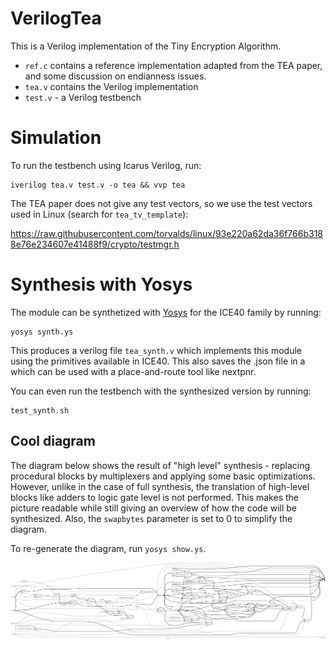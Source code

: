 # VerilogTea
This is a Verilog implementation of the Tiny Encryption Algorithm.

- `ref.c` contains a reference implementation adapted from the TEA paper, and
  some discussion on endianness issues.
- `tea.v` contains the Verilog implementation
- `test.v` - a Verilog testbench

# Simulation

To run the testbench using Icarus Verilog, run:
```
iverilog tea.v test.v -o tea && vvp tea
```

The TEA paper does not give any test vectors, so we use the test vectors used
in Linux (search for `tea_tv_template`):

https://raw.githubusercontent.com/torvalds/linux/93e220a62da36f766b3188e76e234607e41488f9/crypto/testmgr.h

# Synthesis with Yosys

The module can be synthetized with [Yosys](https://github.com/YosysHQ/yosys) for the ICE40 family by running:

```
yosys synth.ys
```

This produces a verilog file `tea_synth.v` which implements this module using
the primitives available in ICE40. This also saves the .json file in a which can be used with a place-and-route tool like nextpnr.

You can even run the testbench with the synthesized version by running:

```
test_synth.sh
```

## Cool diagram

The diagram below shows the result of "high level" synthesis - replacing
procedural blocks by multiplexers and applying some basic optimizations.
However, unlike in the case of full synthesis, the translation of high-level
blocks like adders to logic gate level is not performed. This makes the picture
readable while still giving an overview of how the code will be synthesized.
Also, the `swapbytes` parameter is set to 0 to simplify the diagram.

To re-generate the diagram, run `yosys show.ys`.

![auto-generated circuit diagram](diagram.svg)
